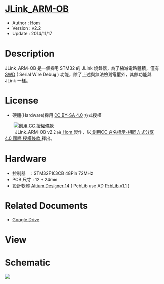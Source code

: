 [JLink_ARM-OB](https://github.com/KitSprout/JLink_ARM-OB)
========
* Author  : [Hom](https://github.com/Hom-Wang)
* Version : v2.2
* Update  : 2014/11/17

Description
========
JLink_ARM-OB 是一個採用 STM32 的 JLink 燒錄器，為了縮減電路體積，僅有 [SWD](http://en.wikipedia.org/wiki/Joint_Test_Action_Group#Serial_Wire_Debug) ( Serial Wire Debug ) 功能，除了上述與無法檢測電壓外，其餘功能與 JLink 一樣。

License
========
* 硬體(Hardware)採用 [CC BY-SA 4.0](http://creativecommons.org/licenses/by-sa/4.0/deed.zh_TW) 方式授權 
  
　　<a rel="license" href="http://creativecommons.org/licenses/by-sa/4.0/deed.zh_TW"><img alt="創用 CC 授權條款" style="border-width:0" src="http://i.creativecommons.org/l/by-sa/3.0/tw/80x15.png" /></a>  
　　<span xmlns:dct="http://purl.org/dc/terms/" property="dct:title"> JLink_ARM-OB v2.2 </span>由<a xmlns:cc="http://creativecommons.org/ns#" href="http://about.me/Hom" property="cc:attributionName" rel="cc:attributionURL"> Hom </a>製作，以<a rel="license" href="http://creativecommons.org/licenses/by-sa/4.0/deed.zh_TW"> 創用CC 姓名標示-相同方式分享 4.0 國際 授權條款 </a>釋出。  

Hardware
========
* 控制器　 : STM32F103CB 48Pin 72MHz
* PCB 尺寸 : 12 * 24mm
* 設計軟體 [Altium Designer 14](http://www.altium.com/en/products/altium-designer) ( PcbLib use AD [PcbLib v1.1](https://github.com/KitSprout/AltiumDesigner_PcbLibrary/releases/tag/v1.1) )

Related Documents
========
* [Google Drive](http://goo.gl/CKChoa)

View
========


Schematic
========
<img src="https://lh3.googleusercontent.com/-k1IVdkanut0/VGcwOHC7_rI/AAAAAAAALJg/d_A8cEzLeM0/s1600/Sch_Jlink_ARM-OB.png" />
